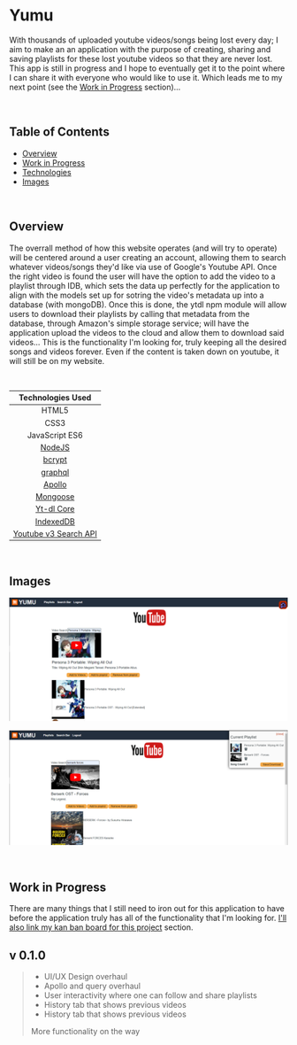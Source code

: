 # Yumu 


With thousands of uploaded youtube videos/songs being lost every day; I aim to make an an application with the purpose of creating, sharing and saving playlists  for these lost youtube videos so that they are never lost. This app is still in progress and I hope to eventually get it to the point where I can share it with everyone who would like to use it. Which leads me to my next point (see the [Work in Progress]() section)...

<br>

## Table of Contents
  - [Overview](#-overview)
  - [Work in Progress](#work-in-progress)
  - [Technologies](#-technologies)
  - [Images](#-images)

<br>

## Overview

The overrall method of how this website operates (and will try to operate) will be centered around a user creating an account, allowing them to search whatever videos/songs they'd like via use of Google's Youtube API. Once the right video is found the user will have the option to add the video to a playlist through IDB, which sets the data up perfectly for the application to align with the models set up for sotring the video's metadata up into a database (with mongoDB). Once this is done, the ytdl npm module will allow users to download their playlists by calling that metadata from the database, through Amazon's simple storage service; will have the application upload the videos to the cloud and allow them to download said videos...
This is the functionality I'm looking for, truly keeping all the desired songs and videos forever. Even if the content is taken down on youtube, it will still be on my website.


<br>

|                       Technologies Used                        |
| :------------------------------------------------------------: |
|                             HTML5                              |
|                              CSS3                              |
|                         JavaScript ES6                         |
|                [NodeJS](https://nodejs.org/en/)                |
| [bcrypt](https://www.npmjs.com/package/bcrypt)                 |
|              [graphql](https://graphql.org/)                   |
|[Apollo](https://www.apollographql.com/docs/studio/explorer/sandbox/)|
|                [Mongoose](https://mongoosejs.com/)              |
|     [Yt-dl Core](https://www.npmjs.com/package/ytdl-core)       |
| [IndexedDB](https://www.npmjs.com/package/idb)|
| [Youtube v3 Search API](https://developers.google.com/youtube/v3)|
<br>

## Images

![Cart](./screenshot/Capture.PNG)

![Search](./screenshot/Capture2.PNG)

<br>
 
## Work in Progress

There are many things that I still need to iron out for this application to have before the application truly has all of the functionality that I'm looking for. [I'll also link my kan ban board for this project](https://github.com/users/Servbt/projects/4) section.

## v 0.1.0
> - UI/UX Design overhaul
> - Apollo and query overhaul 
> - User interactivity where one can follow and share playlists
> - History tab that shows previous videos
> - History tab that shows previous videos
>
>
>More functionality on the way